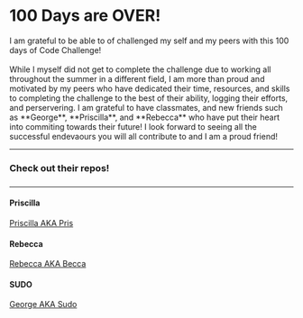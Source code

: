 <h1>100 Days are OVER!</h1>

<p>
  I am grateful to be able to of challenged my self and my peers with this 100 days of Code Challenge! 
  <br>
  <br>
  While I myself did not get to complete the challenge due to working all throughout the summer in a different field, I am more than proud and motivated by my peers who
  have dedicated their time, resources, and skills to completing the challenge to the best of their ability, logging their efforts, and perservering. I am 
  grateful to have classmates, and new friends such as **George**, **Priscilla**, and **Rebecca** who have put their heart into commiting towards their future! I look 
  forward to seeing all the successful endevaours you will all contribute to and I am a proud friend! 
  
</p>

<hr>

<h3>Check out their repos! <h3>

<hr>
<h4>Priscilla</h4>
<a href="https://github.com/PriscillaBakradze/100-Days-of-Code">Priscilla AKA Pris</a>

<h4>Rebecca</h4>
<a href="https://github.com/rkhidesh/100-Days-Of-Code">Rebecca AKA Becca</a>

<h4>SUDO</h4>
<a href="https://github.com/DragoScript/100-DOC-Journal">George AKA Sudo</a>

